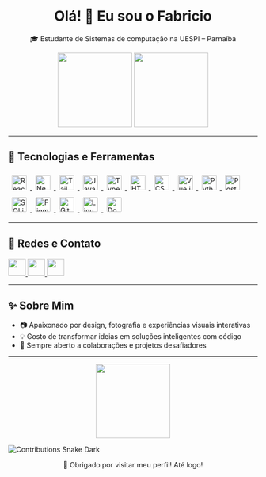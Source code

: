 <h1 align="center">Olá! 👋 Eu sou o Fabricio</h1>

<p align="center">
  🎓 Estudante de Sistemas de computação na UESPI – Parnaíba<br>
</p>

<!-- GitHub Stats -->
<div align="center">
  <img src="https://github-readme-stats.vercel.app/api?username=Fabricio-Fontenele&show_icons=true&count_private=true&theme=dracula&hide_border=false&cache_seconds=60" height="150" />
  <img src="https://github-readme-stats.vercel.app/api/top-langs?username=Fabricio-Fontenele&layout=compact&langs_count=6&theme=dracula&hide_border=false&cache_seconds=60" height="150" />
</div>

---

## 🚀 Tecnologias e Ferramentas

<div align="left">
  <!-- Front-end -->
  <a href="https://react.dev/" target="_blank">
    <img src="https://cdn.jsdelivr.net/gh/devicons/devicon/icons/react/react-original.svg" height="30" alt="React" style="margin: 5px; background-color: white; border-radius: 4px; padding: 2px;" />
  </a>
  <a href="https://nextjs.org/" target="_blank">
    <img src="https://cdn.jsdelivr.net/gh/devicons/devicon/icons/nextjs/nextjs-original.svg" height="30" alt="Next.js" style="margin: 5px; background-color: white; border-radius: 4px; padding: 2px;" />
  </a>
  <a href="https://tailwindcss.com/" target="_blank">
    <img src="https://cdn.jsdelivr.net/gh/devicons/devicon/icons/tailwindcss/tailwindcss-original.svg" height="30" alt="Tailwind CSS" style="margin: 5px; background-color: white; border-radius: 4px; padding: 2px;" />
  </a>
  <a href="https://developer.mozilla.org/en-US/docs/Web/JavaScript" target="_blank">
    <img src="https://cdn.jsdelivr.net/gh/devicons/devicon/icons/javascript/javascript-plain.svg" height="30" alt="JavaScript" style="margin: 5px; background-color: white; border-radius: 4px; padding: 2px;" />
  </a>
  <a href="https://www.typescriptlang.org/" target="_blank">
    <img src="https://cdn.jsdelivr.net/gh/devicons/devicon/icons/typescript/typescript-plain.svg" height="30" alt="TypeScript" style="margin: 5px; background-color: white; border-radius: 4px; padding: 2px;" />
  </a>
  <a href="https://developer.mozilla.org/en-US/docs/Web/HTML" target="_blank">
    <img src="https://cdn.jsdelivr.net/gh/devicons/devicon/icons/html5/html5-original.svg" height="30" alt="HTML5" style="margin: 5px; background-color: white; border-radius: 4px; padding: 2px;" />
  </a>
  <a href="https://developer.mozilla.org/en-US/docs/Web/CSS" target="_blank">
    <img src="https://cdn.jsdelivr.net/gh/devicons/devicon/icons/css3/css3-original.svg" height="30" alt="CSS3" style="margin: 5px; background-color: white; border-radius: 4px; padding: 2px;" />
  </a>
  <a href="https://vuejs.org/" target="_blank">
    <img src="https://cdn.jsdelivr.net/gh/devicons/devicon/icons/vuejs/vuejs-original.svg" height="30" alt="Vue.js" style="margin: 5px; background-color: white; border-radius: 4px; padding: 2px;" />
  </a>

  <!-- Back-end -->
  <a href="https://www.python.org/" target="_blank">
    <img src="https://cdn.jsdelivr.net/gh/devicons/devicon/icons/python/python-original.svg" height="30" alt="Python" style="margin: 5px; background-color: white; border-radius: 4px; padding: 2px;" />
  </a>

  <!-- Bancos de dados -->
  <a href="https://www.postgresql.org/" target="_blank">
    <img src="https://cdn.jsdelivr.net/gh/devicons/devicon/icons/postgresql/postgresql-original.svg" height="30" alt="PostgreSQL" style="margin: 5px; background-color: white; border-radius: 4px; padding: 2px;" />
  </a>
  <a href="https://www.sqlite.org/index.html" target="_blank">
    <img src="https://www.vectorlogo.zone/logos/sqlite/sqlite-icon.svg" height="30" alt="SQLite" style="margin: 5px; background-color: white; border-radius: 4px; padding: 2px;" />
  </a>

  <!-- Ferramentas -->
  <a href="https://www.figma.com/" target="_blank">
    <img src="https://cdn.jsdelivr.net/gh/devicons/devicon/icons/figma/figma-original.svg" height="30" alt="Figma" style="margin: 5px; background-color: white; border-radius: 4px; padding: 2px;" />
  </a>
  <a href="https://git-scm.com/" target="_blank">
    <img src="https://cdn.jsdelivr.net/gh/devicons/devicon/icons/git/git-original.svg" height="30" alt="Git" style="margin: 5px; background-color: white; border-radius: 4px; padding: 2px;" />
  </a>
  <a href="https://www.linux.org/" target="_blank">
    <img src="https://cdn.jsdelivr.net/gh/devicons/devicon/icons/linux/linux-original.svg" height="30" alt="Linux" style="margin: 5px; background-color: white; border-radius: 4px; padding: 2px;" />
  </a>
  <a href="https://www.docker.com/" target="_blank">
    <img src="https://cdn.jsdelivr.net/gh/devicons/devicon/icons/docker/docker-original.svg" height="30" alt="Docker" style="margin: 5px; background-color: white; border-radius: 4px; padding: 2px;" />
  </a>
</div>


---

## 📱 Redes e Contato

<div align="left">
  <a href="https://www.instagram.com/_fabriciovieira_a/" target="_blank">
    <img src="https://img.shields.io/static/v1?message=Instagram&logo=instagram&label=&color=E4405F&logoColor=white&labelColor=&style=for-the-badge" height="35" />
  </a>
  <a href="https://www.linkedin.com/in/fabricio-fontenele-302975333/" target="_blank">
    <img src="https://img.shields.io/static/v1?message=LinkedIn&logo=linkedin&label=&color=0077B5&logoColor=white&labelColor=&style=for-the-badge" height="35" />
  </a>
  <a href="mailto:fabriciof.dev@gmail.com" target="_blank">
    <img src="https://img.shields.io/static/v1?message=Gmail&logo=gmail&label=&color=D14836&logoColor=white&labelColor=&style=for-the-badge" height="35" />
  </a>
</div>

---

## ✨ Sobre Mim

- 📷 Apaixonado por design, fotografia e experiências visuais interativas  
- 💡 Gosto de transformar ideias em soluções inteligentes com código  
- 🤝 Sempre aberto a colaborações e projetos desafiadores  

---

<!-- Avatar GIF -->
<p align="center">
  <img height="150" src="https://media4.giphy.com/media/v1.Y2lkPTc5MGI3NjExanp6bDM0ZXRzc292MGY2dm0wZzlvank0OGR0djd0eDM1ejZobzJ3cSZlcD12MV9pbnRlcm5hbF9naWZfYnlfaWQmY3Q9Zw/2w5MMNvg70MrQ0I2DR/giphy.gif" />
</p>

<!-- Snake Animation -->
![Contributions Snake Dark](https://fabricio-fontenele.github.io/Fabricio-Fontenele/github-snake-dark.svg?palette=github-dark)




<p align="center">
  🚀 Obrigado por visitar meu perfil! Até logo!
</p>
